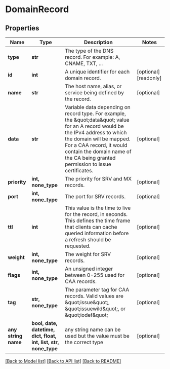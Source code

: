 # DomainRecord


## Properties
Name | Type | Description | Notes
------------ | ------------- | ------------- | -------------
**type** | **str** | The type of the DNS record. For example: A, CNAME, TXT, ... | 
**id** | **int** | A unique identifier for each domain record. | [optional] [readonly] 
**name** | **str** | The host name, alias, or service being defined by the record. | [optional] 
**data** | **str** | Variable data depending on record type. For example, the \&quot;data\&quot; value for an A record would be the IPv4 address to which the domain will be mapped. For a CAA record, it would contain the domain name of the CA being granted permission to issue certificates. | [optional] 
**priority** | **int, none_type** | The priority for SRV and MX records. | [optional] 
**port** | **int, none_type** | The port for SRV records. | [optional] 
**ttl** | **int** | This value is the time to live for the record, in seconds. This defines the time frame that clients can cache queried information before a refresh should be requested. | [optional] 
**weight** | **int, none_type** | The weight for SRV records. | [optional] 
**flags** | **int, none_type** | An unsigned integer between 0-255 used for CAA records. | [optional] 
**tag** | **str, none_type** | The parameter tag for CAA records. Valid values are \&quot;issue\&quot;, \&quot;issuewild\&quot;, or \&quot;iodef\&quot; | [optional] 
**any string name** | **bool, date, datetime, dict, float, int, list, str, none_type** | any string name can be used but the value must be the correct type | [optional]

[[Back to Model list]](../README.md#documentation-for-models) [[Back to API list]](../README.md#documentation-for-api-endpoints) [[Back to README]](../README.md)



